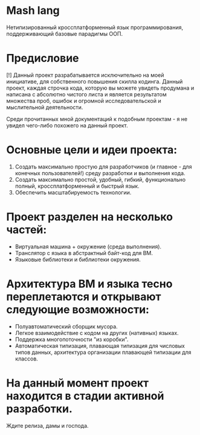 # Mash lang

Нетипизированный кроссплатформенный язык программирования,
поддерживающий базовые парадигмы ООП.

# Предисловие
[!] Данный проект разрабатывается исключительно на моей инициативе, 
для собственного повышения скилла кодинга. Данный проект, каждая строчка кода,
которую вы можете увидеть продумана и написана с абсолютно чистого листа и
является результатом множества проб, ошибок и огромной исследовательской и
мыслительной деятельности. 

Среди прочитанных мной документаций к подобным проектам - я не увидел чего-либо похожего
на данный проект.

# Основные цели и идеи проекта:
1. Создать максимально простую для разработчиков (и главное - для конечных пользователей!) 
среду разработки и выполнения кода.
2. Создать максимально простой, удобный, гибкий, функционально полный, кроссплатформенный и быстрый язык.
3. Обеспечить масштабируемость технологии.

# Проект разделен на несколько частей:
- Виртуальная машина + окружение (среда выполнения).
- Транслятор с языка в абстрактный байт-код для ВМ.
- Языковые библиотеки и библиотеки окружения.

# Архитектура ВМ и языка тесно переплетаются и открывают следующие возможности:
- Полуавтоматический сборщик мусора.
- Легкое взаимодействие с кодом на других (нативных) языках.
- Поддержка многопоточности "из коробки".
- Автоматическая типизация, плавающая типизация для числовых типов данных, 
архитектура организации плавающей типизации для классов.

# На данный момент проект находится в стадии активной разработки.
Ждите релиза, дамы и господа.
